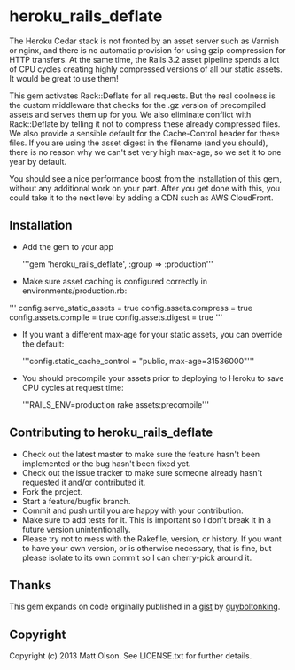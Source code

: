 # heroku\_rails\_deflate

The Heroku Cedar stack is not fronted by an asset server such as Varnish or nginx, and there is no automatic provision
for using gzip compression for HTTP transfers. At the same time, the Rails 3.2 asset pipeline spends a lot
of CPU cycles creating highly compressed versions of all our static assets. It would be great to use them!

This gem activates Rack::Deflate for all requests. But the real coolness is the custom middleware that checks
for the .gz version of precompiled assets and serves them up for you. We also eliminate conflict with Rack::Deflate
by telling it not to compress these already compressed files. We also provide a sensible default for the Cache-Control
header for these files. If you are using the asset digest in the filename (and you should), there is no reason
why we can't set very high max-age, so we set it to one year by default.

You should see a nice performance boost from the installation of this gem, without any additional work on your
part. After you get done with this, you could take it to the next level by adding a CDN such as AWS CloudFront.

## Installation

* Add the gem to your app

  '''gem 'heroku_rails_deflate', :group => :production'''

* Make sure asset caching is configured correctly in environments/production.rb:

'''
    config.serve_static_assets = true
    config.assets.compress = true
    config.assets.compile = true
    config.assets.digest = true
'''

* If you want a different max-age for your static assets, you can override the default:

    '''config.static_cache_control = "public, max-age=31536000"'''

* You should precompile your assets prior to deploying to Heroku to save CPU cycles at request time:

    '''RAILS_ENV=production rake assets:precompile'''


## Contributing to heroku\_rails\_deflate
 
* Check out the latest master to make sure the feature hasn't been implemented or the bug hasn't been fixed yet.
* Check out the issue tracker to make sure someone already hasn't requested it and/or contributed it.
* Fork the project.
* Start a feature/bugfix branch.
* Commit and push until you are happy with your contribution.
* Make sure to add tests for it. This is important so I don't break it in a future version unintentionally.
* Please try not to mess with the Rakefile, version, or history. If you want to have your own version, or is otherwise necessary, that is fine, but please isolate to its own commit so I can cherry-pick around it.

## Thanks

This gem expands on code originally published in a [gist](https://gist.github.com/guyboltonking/2152663) by [guyboltonking](https://github.com/guyboltonking). 

## Copyright

Copyright (c) 2013 Matt Olson. See LICENSE.txt for further details.

